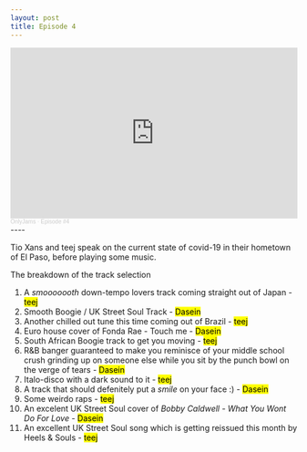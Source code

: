 ```yaml
---
layout: post
title: Episode 4
---
```

<iframe width="100%" height="300" scrolling="no" frameborder="no" allow="autoplay" src="https://w.soundcloud.com/player/?url=https%3A//api.soundcloud.com/tracks/908906011&color=%23ff5500&auto_play=false&hide_related=true&show_comments=false&show_user=true&show_reposts=false&show_teaser=true&visual=true"></iframe><div style="font-size: 10px; color: #cccccc;line-break: anywhere;word-break: normal;overflow: hidden;white-space: nowrap;text-overflow: ellipsis; font-family: Interstate,Lucida Grande,Lucida Sans Unicode,Lucida Sans,Garuda,Verdana,Tahoma,sans-serif;font-weight: 100;"><a href="https://soundcloud.com/onlyjamsradio" title="OnlyJams" target="_blank" style="color: #cccccc; text-decoration: none;">OnlyJams</a> · <a href="https://soundcloud.com/onlyjamsradio/episode-4" title="Episode #4" target="_blank" style="color: #cccccc; text-decoration: none;">Episode #4</a></div>
----

Tio Xans and teej speak on the current state of covid-19 in their hometown of El Paso, before playing some music.

The breakdown of the track selection
1. A *smooooooth* down-tempo lovers track coming straight out of Japan - <mark>teej</mark>
2. Smooth Boogie / UK Street Soul Track - <mark>Dasein</mark>
3. Another chilled out tune this time coming out of Brazil - <mark>teej</mark>
4. Euro house cover of Fonda Rae - Touch me - <mark>Dasein</mark>
5. South African Boogie track to get you moving - <mark>teej</mark>
6. R&B banger guaranteed to make you reminisce of your middle school crush grinding up on someone else while you sit by the punch bowl on the verge of tears - <mark>Dasein</mark>
7. Italo-disco with a dark sound to it - <mark>teej</mark>
8. A track that should defenitely put a *smile* on your face :) - <mark>Dasein</mark>
9. Some weirdo raps - <mark>teej</mark>
10. An excelent UK Street Soul cover of *Bobby Caldwell - What You Wont Do For Love* - <mark>Dasein</mark>
11. An excellent UK Street Soul song which is getting reissued this month by Heels & Souls - <mark>teej</mark>